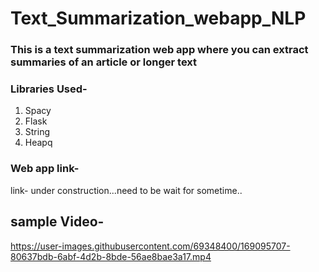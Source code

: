 # Text_Summarization_webapp_NLP
### This is a text summarization web app where you can extract summaries of an article or longer text

### Libraries Used-
1. Spacy
2. Flask
3. String
4. Heapq

### Web app link-
link-  under construction...need to be wait for sometime..

## sample Video-

https://user-images.githubusercontent.com/69348400/169095707-80637bdb-6abf-4d2b-8bde-56ae8bae3a17.mp4

